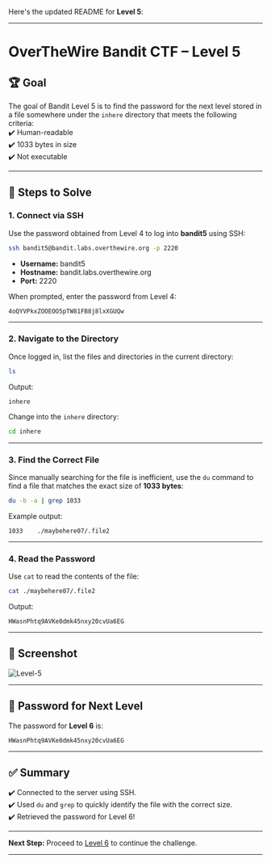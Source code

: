 Here's the updated README for **Level 5**:

---

# OverTheWire Bandit CTF – Level 5

## 🏆 **Goal**  
The goal of Bandit Level 5 is to find the password for the next level stored in a file somewhere under the `inhere` directory that meets the following criteria:  
✔️ Human-readable  
✔️ 1033 bytes in size  
✔️ Not executable  

---

## 🚀 **Steps to Solve**

### 1. **Connect via SSH**  
Use the password obtained from Level 4 to log into **bandit5** using SSH:

```bash
ssh bandit5@bandit.labs.overthewire.org -p 2220
```

- **Username:** bandit5  
- **Hostname:** bandit.labs.overthewire.org  
- **Port:** 2220  

When prompted, enter the password from Level 4:

```
4oQYVPkxZOOEOO5pTW81FB8j8lxXGUQw
```

---

### 2. **Navigate to the Directory**  
Once logged in, list the files and directories in the current directory:

```bash
ls
```

Output:
```
inhere
```

Change into the `inhere` directory:

```bash
cd inhere
```

---

### 3. **Find the Correct File**  
Since manually searching for the file is inefficient, use the `du` command to find a file that matches the exact size of **1033 bytes**:

```bash
du -b -a | grep 1033
```

Example output:
```
1033    ./maybehere07/.file2
```

---

### 4. **Read the Password**  
Use `cat` to read the contents of the file:

```bash
cat ./maybehere07/.file2
```

Output:
```
HWasnPhtq9AVKe0dmk45nxy20cvUa6EG
```

---

## 📸 **Screenshot**  
![Level-5](https://github.com/user-attachments/assets/afdc74b7-db46-478b-94e2-c5016863571e)


---

## 🔑 **Password for Next Level**  
The password for **Level 6** is:

```
HWasnPhtq9AVKe0dmk45nxy20cvUa6EG
```

---

## ✅ **Summary**  
✔️ Connected to the server using SSH.  
✔️ Used `du` and `grep` to quickly identify the file with the correct size.  
✔️ Retrieved the password for Level 6!  

---

**Next Step:** Proceed to [Level 6](https://overthewire.org/wargames/bandit/bandit6.html) to continue the challenge.  

---
